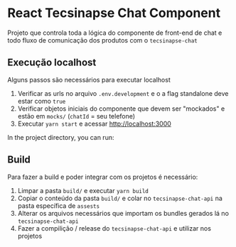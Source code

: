 # React Tecsinapse Chat Component

Projeto que controla toda a lógica do componente de front-end de chat e todo
fluxo de comunicação dos produtos com o `tecsinapse-chat`

## Execução localhost

Alguns passos são necessários para executar localhost
1. Verificar as urls no arquivo `.env.development` e o a flag standalone deve estar como `true`
2. Verificar objetos iniciais do componente que devem ser "mockados" e estão em `mocks/` (`chatId` = seu telefone)
3. Executar `yarn start` e acessar [http://localhost:3000](http://localhost:3000)

In the project directory, you can run:

## Build

Para fazer a build e poder integrar com os projetos é necessário:
1. Limpar a pasta `build/` e executar `yarn build`
2. Copiar o conteúdo da pasta `build/` e colar no `tecsinapse-chat-api` na pasta específica de `assests`
3. Alterar os arquivos necessários que importam os bundles gerados lá no `tecsinapse-chat-api`
4. Fazer a compilição / release do `tecsinapse-chat-api` e utilizar nos projetos
